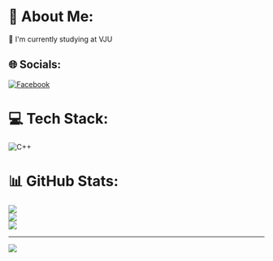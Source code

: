 

# 💫 About Me:
🔭 I'm currently studying at VJU


## 🌐 Socials:
[![Facebook](https://img.shields.io/badge/Facebook-%231877F2.svg?logo=Facebook&logoColor=white)](https://facebook.com/https://www.facebook.com/alphawolfvn) 

# 💻 Tech Stack:
![C++](https://img.shields.io/badge/c++-%2300599C.svg?style=for-the-badge&logo=c%2B%2B&logoColor=white)
# 📊 GitHub Stats:
![](https://github-readme-stats.vercel.app/api?username=thenamdev&theme=radical&hide_border=false&include_all_commits=true&count_private=true)<br/>
![](https://github-readme-streak-stats.herokuapp.com/?user=thenamdev&theme=radical&hide_border=false)<br/>
![](https://github-readme-stats.vercel.app/api/top-langs/?username=thenamdev&theme=radical&hide_border=false&include_all_commits=true&count_private=true&layout=compact)

---
[![](https://visitcount.itsvg.in/api?id=thenamdev&icon=0&color=0)](https://visitcount.itsvg.in)

<!-- Proudly created with GPRM ( https://gprm.itsvg.in ) -->
